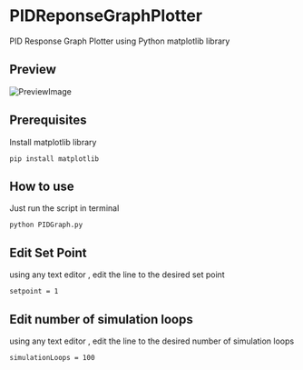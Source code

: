 # PIDReponseGraphPlotter
PID Response Graph Plotter using Python matplotlib library

## Preview
![PreviewImage](https://github.com/desoky725/PIDReponseGraphPlotter/assets/16021664/868ec755-d839-49bc-a2a7-dadbf3a40558)


## Prerequisites
Install matplotlib library
```
pip install matplotlib
```

## How to use
Just run the script in terminal
```
python PIDGraph.py
```

## Edit Set Point
using any text editor , edit the line to the desired set point
```
setpoint = 1
```

## Edit number of simulation loops 
using any text editor , edit the line to the desired number of simulation loops
```
simulationLoops = 100
```
